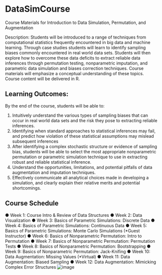 # DataSimCourse
Course Materials for Introduction to Data Simulation, Permutation, and Augmentation

Description: Students will be introduced to a range of techniques from computational statistics frequently encountered in big data and machine learning. Through case studies students will learn to identify sampling biases commonly encountered in real world data sets. Students will then explore how to overcome these data deficits to extract reliable data inferences through permutation testing, nonparametric imputation, and parametric data simulation and biases correction techniques. Course materials will emphasize a conceptual understanding of these topics. Course content will be delivered in R.

## Learning Outcomes:
By the end of the course, students will be able to:

1.	Intuitively understand the various types of sampling biases that can occur in real world data sets and the risk they pose to extracting reliable inferences.
2.	Identifying when standard approaches to statistical inferences may fail, and predict how violation of these statistical assumptions may mislead subsequent inferences
3.	After identifying a complex stochastic structure or evidence of sampling bias, students will be able to select the most appropriate nonparametric permutation or parametric simulation technique to use in extracting robust and reliable statistical inference. 
4.	Understand the opportunities, limitations, and potential pitfalls of data augmentation and imputation techniques.
5.	Effectively communicate all analytical choices made in developing a simulation, and clearly explain their relative merits and potential shortcomings.

## Course Schedule 

●	Week 1: Course Intro & Review of Data Structures 
●	Week 2: Data Visualization
●	Week 3: Basics of Parametric Simulations: Discrete Data
●	Week 4: Basics of Parametric Simulations: Continuous Data
●	Week 5: Basics of Parametric Simulations: Monte Carlo Simulations (*Guest Instructor)
●	Week 6: Basics of Nonparametric Permutation: Intro to Permutation
●	Week 7: Basics of Nonparametric Permutation: Permutation Tests
●	Week 8: Basics of Nonparametric Permutation: Bootstrapping
●	Week 9: Basics of Nonparametric Permutation: Jack-Knifing
●	Week 10: Data Augmentation: Missing Values (*Virtual)
●	Week 11: Data Augmentation: Biased Sampling
●	Week 12: Data Augmentation: Mimicking Complex Error Structures
![image](https://github.com/user-attachments/assets/9845d63f-9a7e-45cd-ab42-29f47de11190)

